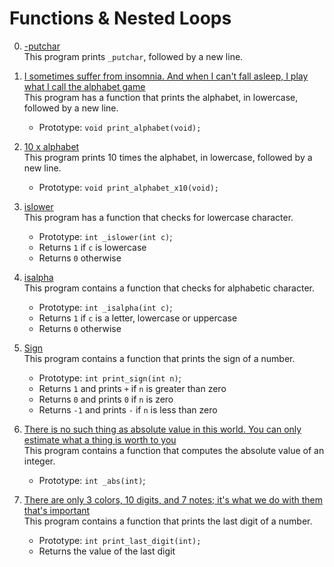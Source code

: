 # Functions & Nested Loops
0. [-putchar](./0-putchar.c)   
This program prints `_putchar`, followed by a new line.


1. [I sometimes suffer from insomnia. And when I can't fall asleep, I play what I call the alphabet game](./1-alphabet.c)   
This program has a function that prints the alphabet, in lowercase, followed by a new line.
	* Prototype: `void print_alphabet(void);`
	
2. [10 x alphabet](./2-print_alphabet_x10.c)   
This program prints 10 times the alphabet, in lowercase, followed by a new line.   
	* Prototype: `void print_alphabet_x10(void);`

3. [islower](./3-islower.c)   
This program has a function that checks for lowercase character.   

    * Prototype: `int _islower(int c)`;
    * Returns `1` if `c` is lowercase
    * Returns `0` otherwise


4. [isalpha](./4-isalpha.c)   
This program contains a function that checks for alphabetic character.

    * Prototype: `int _isalpha(int c)`;
    * Returns `1` if `c` is a letter, lowercase or uppercase
    * Returns `0` otherwise

5. [Sign](5-sign.c)   
This program contains a function that prints the sign of a number.

   * Prototype: `int print_sign(int n)`;
   * Returns `1` and prints `+` if `n` is greater than zero
   * Returns `0` and prints `0` if `n` is zero
   * Returns `-1` and prints `-` if `n` is less than zero


6. [There is no such thing as absolute value in this world. You can only estimate what a thing is worth to you](./6-abs.c)   
This program contains a function that computes the absolute value of an integer.

    * Prototype: `int _abs(int)`;

7. [There are only 3 colors, 10 digits, and 7 notes; it's what we do with them that's important](./7-print_last_digit.c)   
This program contains a function that prints the last digit of a number.

   * Prototype: `int print_last_digit(int);`
   * Returns the value of the last digit






































